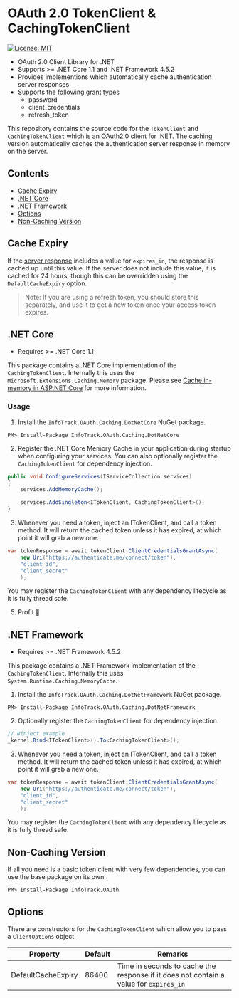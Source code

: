 # OAuth 2.0 TokenClient & CachingTokenClient

[![License: MIT](https://img.shields.io/badge/License-MIT-yellow.svg)](https://opensource.org/licenses/MIT)

- OAuth 2.0 Client Library for .NET
- Supports >= .NET Core 1.1 and .NET Framework 4.5.2
- Provides implementions which automatically cache authentication server responses
- Supports the following grant types
  - password
  - client_credentials
  - refresh_token

This repository contains the source code for the `TokenClient` and `CachingTokenClient` which is an OAuth2.0 client for .NET. The caching version automatically caches the authentication server response in memory on the server.

## Contents

- [Cache Expiry](#cache-expiry)
- [.NET Core](#net-core)
- [.NET Framework](#net-framework)
- [Options](#options)
- [Non-Caching Version](#non-caching-version)

## Cache Expiry
If the [server response](https://www.oauth.com/oauth2-servers/access-tokens/access-token-response/) includes a value for `expires_in`, the response is cached up until this value. If the server does not include this value, it is cached for 24 hours, though this can be overridden using the `DefaultCacheExpiry` option.

> Note: If you are using a refresh token, you should store this separately, and use it to get a new token once your access token expires.


## .NET Core

- Requires >= .NET Core 1.1

This package contains a .NET Core implementation of the `CachingTokenClient`. Internally this uses the `Microsoft.Extensions.Caching.Memory` package. Please see [Cache in-memory in ASP.NET Core](https://docs.microsoft.com/en-us/aspnet/core/performance/caching/memory) for more information.

### Usage

1. Install the `InfoTrack.OAuth.Caching.DotNetCore` NuGet package.
```
PM> Install-Package InfoTrack.OAuth.Caching.DotNetCore
```

2. Register the .NET Core Memory Cache in your application during startup when configuring your services. You can also optionally register the `CachingTokenClient` for dependency injection.

```C#
public void ConfigureServices(IServiceCollection services)
{
    services.AddMemoryCache();

    services.AddSingleton<ITokenClient, CachingTokenClient>();
}
```

3. Whenever you need a token, inject an ITokenClient, and call a token method. It will return the cached token unless it has expired, at which point it will grab a new one.

```C#
var tokenResponse = await tokenClient.ClientCredentialsGrantAsync(
    new Uri("https://authenticate.me/connect/token"),
    "client_id",
    "client_secret"
    );
```
You may register the `CachingTokenClient` with any dependency lifecycle as it is fully thread safe.

5. Profit 🤑


## .NET Framework

- Requires >= .NET Framework 4.5.2

This package contains a .NET Framework implementation of the `CachingTokenClient`. Internally this uses `System.Runtime.Caching.MemoryCache`.

1. Install the `InfoTrack.OAuth.Caching.DotNetFramework` NuGet package.

```
PM> Install-Package InfoTrack.OAuth.Caching.DotNetFramework
```

2. Optionally register the `CachingTokenClient` for dependency injection.

```C#
// Ninject example
_kernel.Bind<ITokenClient>().To<CachingTokenClient>();
```

3. Whenever you need a token, inject an ITokenClient, and call a token method. It will return the cached token unless it has expired, at which point it will grab a new one.

```C#
var tokenResponse = await tokenClient.ClientCredentialsGrantAsync(
    new Uri("https://authenticate.me/connect/token"),
    "client_id",
    "client_secret"
    );
```
You may register the `CachingTokenClient` with any dependency lifecycle as it is fully thread safe.

## Non-Caching Version
If all you need is a basic token client with very few dependencies, you can use the base package on its own.

```
PM> Install-Package InfoTrack.OAuth
```

## Options
There are constructors for the `CachingTokenClient` which allow you to pass a `ClientOptions` object.

| Property | Default | Remarks |
| --- | --- | --- |
| DefaultCacheExpiry | 86400 | Time in seconds to cache the response if it does not contain a value for `expires_in`